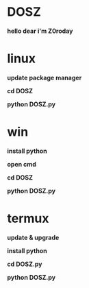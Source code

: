 # DOSZ

<b>hello dear i'm Z0roday<b>

# linux

update package manager

cd DOSZ

python DOSZ.py

# win
install python 

open cmd 

cd DOSZ

python DOSZ.py

# termux

update & upgrade

install python

cd DOSZ.py

python DOSZ.py
